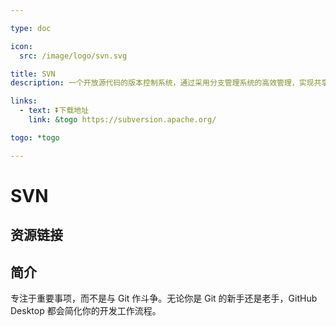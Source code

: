 ```yaml
---

type: doc

icon:
  src: /image/logo/svn.svg

title: SVN
description: 一个开放源代码的版本控制系统，通过采用分支管理系统的高效管理，实现共享资源，实现最终集中式的管理。

links:
  - text: ⏬下载地址
    link: &togo https://subversion.apache.org/

togo: *togo

---
```


<ShowLogo />

# SVN

<ShowBreadcrumb />

## 资源链接

<ShowLinks />

## 简介

专注于重要事项，而不是与 Git 作斗争。无论你是 Git 的新手还是老手，GitHub Desktop 都会简化你的开发工作流程。
